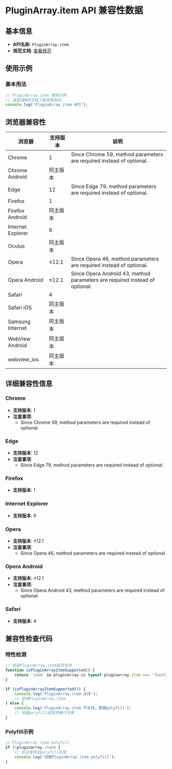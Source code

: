 # PluginArray.item API 兼容性数据

## 基本信息

- **API名称**: `PluginArray.item`
- **规范文档**: [查看规范](https://html.spec.whatwg.org/multipage/system-state.html#dom-pluginarray-item)

## 使用示例

### 基本用法

```javascript
// PluginArray.item 使用示例
// 请查阅MDN文档了解具体用法
console.log('PluginArray.item API');
```

## 浏览器兼容性

| 浏览器 | 支持版本 | 说明 |
|--------|----------|------|
| Chrome | 1 | Since Chrome 59, method parameters are required instead of optional. |
| Chrome Android | 同主版本 |  |
| Edge | 12 | Since Edge 79, method parameters are required instead of optional. |
| Firefox | 1 |  |
| Firefox Android | 同主版本 |  |
| Internet Explorer | 6 |  |
| Oculus | 同主版本 |  |
| Opera | ≤12.1 | Since Opera 46, method parameters are required instead of optional. |
| Opera Android | ≤12.1 | Since Opera Android 43, method parameters are required instead of optional. |
| Safari | 4 |  |
| Safari iOS | 同主版本 |  |
| Samsung Internet | 同主版本 |  |
| WebView Android | 同主版本 |  |
| webview_ios | 同主版本 |  |

## 详细兼容性信息

### Chrome

- **支持版本**: 1
- **注意事项**:
  - Since Chrome 59, method parameters are required instead of optional.

### Edge

- **支持版本**: 12
- **注意事项**:
  - Since Edge 79, method parameters are required instead of optional.

### Firefox

- **支持版本**: 1

### Internet Explorer

- **支持版本**: 6

### Opera

- **支持版本**: ≤12.1
- **注意事项**:
  - Since Opera 46, method parameters are required instead of optional.

### Opera Android

- **支持版本**: ≤12.1
- **注意事项**:
  - Since Opera Android 43, method parameters are required instead of optional.

### Safari

- **支持版本**: 4

## 兼容性检查代码

### 特性检测

```javascript
// 检查PluginArray.item是否支持
function isPluginArrayItemSupported() {
    return 'item' in pluginarray && typeof pluginarray.item === 'function';
}

if (isPluginArrayItemSupported()) {
    console.log('PluginArray.item 支持');
    // 使用PluginArray.item
} else {
    console.log('PluginArray.item 不支持，需要polyfill');
    // 加载polyfill或使用替代方案
}
```

### Polyfill示例

```javascript
// PluginArray.item polyfill
if (!pluginarray.item) {
    // 在这里添加polyfill实现
    console.log('加载PluginArray.item polyfill');
}
```

